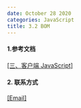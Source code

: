 ```yaml
---
date: October 28 2020
categories: JavaScript
title: 3.2 BOM
---
```


#### 1.参考文档

[[三、客户端 JavaScript]](https://web-oyster.github.io/2020/10/28/JavaScript/Tutorial/%E4%B8%89%E3%80%81%E5%AE%A2%E6%88%B7%E7%AB%AF%20JavaScript/)

#### 2. 联系方式

[[Email]](yuanmin8888@outlook.com)
